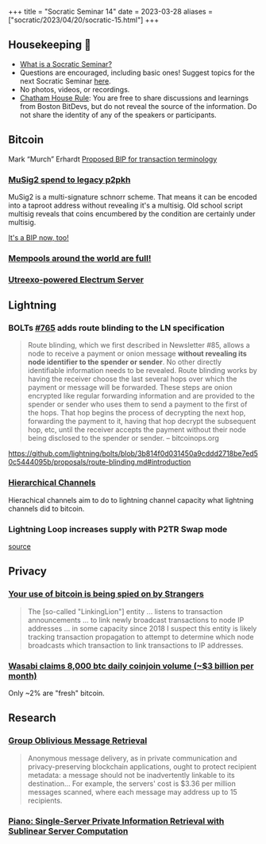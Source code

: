 +++
title = "Socratic Seminar 14"
date = 2023-03-28
aliases = ["socratic/2023/04/20/socratic-15.html"]
+++

## Housekeeping 🧹

- [What is a Socratic Seminar?](https://bitdevs.org/about#socratic-seminars)
- Questions are encouraged, including basic ones! Suggest topics for the next Socratic Seminar [here](https://github.com/0xBEEFCAF3/bostonbitdevs/issues/new).
- No photos, videos, or recordings.
- [Chatham House Rule](https://www.chathamhouse.org/about-us/chatham-house-rule): You are free to share discussions and learnings from Boston BitDevs, but do not reveal the source of the information. Do not share the identity of any of the speakers or participants.

## Bitcoin

Mark “Murch” Erhardt [Proposed BIP for transaction terminology](https://github.com/Xekyo/bips/pull/1)

### [MuSig2 spend to legacy p2pkh](https://twitter.com/Arminsdev/status/1645528304030457856)

MuSig2 is a multi-signature schnorr scheme. That means it can be encoded into a taproot address without revealing it's a multisig. Old school script multisig reveals that coins encumbered by the condition are certainly under multisig.

[It's a BIP now, too!](https://twitter.com/real_or_random/status/1640337134199640065)

### [Mempools around the world are full!](https://twitter.com/murchandamus/status/1639291486788255744)

### [Utreexo-powered Electrum Server](https://twitter.com/Erik17192799/status/1640831466085990400)

## Lightning

### BOLTs [#765](https://github.com/lightning/bolts/pull/765) adds route blinding to the LN specification

> Route blinding, which we first described in Newsletter #85, allows a node to receive a payment or onion message **without revealing its node identifier to the spender or sender**. No other directly identifiable information needs to be revealed. Route blinding works by having the receiver choose the last several hops over which the payment or message will be forwarded. These steps are onion encrypted like regular forwarding information and are provided to the spender or sender who uses them to send a payment to the first of the hops. That hop begins the process of decrypting the next hop, forwarding the payment to it, having that hop decrypt the subsequent hop, etc, until the receiver accepts the payment without their node being disclosed to the spender or sender. – bitcoinops.org

https://github.com/lightning/bolts/blob/3b814f0d031450a9cddd2718be7ed50c5444095b/proposals/route-blinding.md#introduction

### [Hierarchical Channels](https://github.com/DanGould/bostonbitdevs/pull/new/socratic-15)

Hierachical channels aim to do to lightning channel capacity what lightning channels did to bitcoin.

### Lightning Loop increases supply with P2TR Swap mode

[source](https://twitter.com/alexbosworth/status/1648352250161659905)

## Privacy

### [Your use of bitcoin is being spied on by Strangers](https://b10c.me/observations/06-linkinglion/?t)

>  The [so-called "LinkingLion"] entity ... listens to transaction announcements ... to link newly broadcast transactions to node IP addresses ... in some capacity since 2018 
> I suspect this entity is likely tracking transaction propagation to attempt to determine which node broadcasts which transaction to link transactions to IP addresses.

### [Wasabi claims 8,000 btc daily coinjoin volume (~$3 billion per month)](https://stats.wasabiwallet.io/search/43/from2023-03-19/to2023-04-19)

Only ~2% are "fresh" bitcoin.

## Research

### [Group Oblivious Message Retrieval](https://eprint.iacr.org/2023/534)

> Anonymous message delivery, as in private communication and privacy-preserving blockchain applications, ought to protect recipient metadata: a message should not be inadvertently linkable to its destination... For example, the servers' cost is $3.36 per million messages scanned, where each message may address up to 15 recipients.

### [Piano: Single-Server Private Information Retrieval with Sublinear Server Computation](https://twitter.com/BobMcElrath/status/1641106981816606723)

